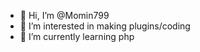 - 👋 Hi, I’m @Momin799
- 👀 I’m interested in making plugins/coding
- 🌱 I’m currently learning php

<!---
Momin799/Momin799 is a ✨ special ✨ repository because its `README.md` (this file) appears on your GitHub profile.
You can click the Preview link to take a look at your changes.
--->
